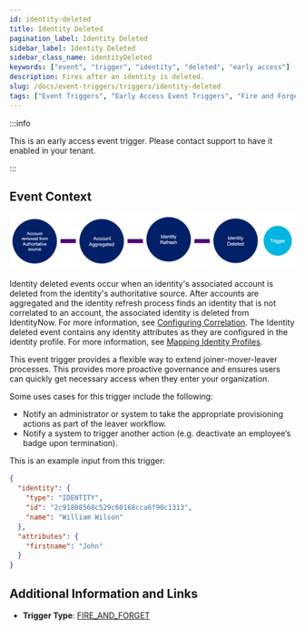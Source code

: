 ```yaml
---
id: identity-deleted
title: Identity Deleted
pagination_label: Identity Deleted
sidebar_label: Identity Deleted
sidebar_class_name: identityDeleted
keywords: ["event", "trigger", "identity", "deleted", "early access"]
description: Fires after an identity is deleted.
slug: /docs/event-triggers/triggers/identity-deleted
tags: ["Event Triggers", "Early Access Event Triggers", "Fire and Forget"]
---
```


:::info

This is an early access event trigger. Please contact support to have it enabled
in your tenant.

:::

## Event Context

![Flow](./img/identity-deleted-path.png)

Identity deleted events occur when an identity's associated account is deleted
from the identity's authoritative source. After accounts are aggregated and the
identity refresh process finds an identity that is not correlated to an account,
the associated identity is deleted from IdentityNow. For more information, see
[Configuring Correlation](https://community.sailpoint.com/t5/Connectors/Configuring-Correlation/ta-p/74045).
The Identity deleted event contains any identity attributes as they are
configured in the identity profile. For more information, see
[Mapping Identity Profiles](https://community.sailpoint.com/t5/Admin-Help/Mapping-Identity-Profiles/ta-p/77877).

This event trigger provides a flexible way to extend joiner-mover-leaver
processes. This provides more proactive governance and ensures users can quickly
get necessary access when they enter your organization.

Some uses cases for this trigger include the following:

- Notify an administrator or system to take the appropriate provisioning actions
  as part of the leaver workflow.
- Notify a system to trigger another action (e.g. deactivate an employee’s badge
  upon termination).

This is an example input from this trigger:

```json
{
  "identity": {
    "type": "IDENTITY",
    "id": "2c91808568c529c60168cca6f90c1313",
    "name": "William Wilson"
  },
  "attributes": {
    "firstname": "John"
  }
}
```

## Additional Information and Links

- **Trigger Type**: [FIRE_AND_FORGET](../trigger-types.md#fire-and-forget)
<!-- [Input schema](https://developer.sailpoint.com/apis/beta/#section/Identity-Deleted-Event-Trigger-Input) -->
